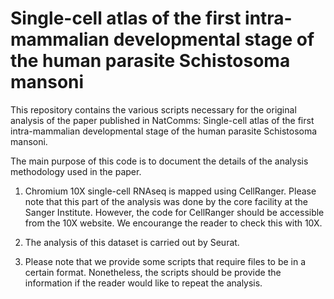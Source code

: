 
# Single-cell atlas of the first intra-mammalian developmental stage of the human parasite Schistosoma mansoni

This repository contains the various scripts necessary for the original analysis of the paper published in NatComms: Single-cell atlas of the first intra-mammalian developmental stage of the human parasite Schistosoma mansoni.

The main purpose of this code is to document the details of the analysis methodology used in the paper.

1) Chromium 10X single-cell RNAseq is mapped using CellRanger. Please note that this part of the analysis was done by the core facility at the Sanger Institute. However, the code for CellRanger should be accessible from the 10X website. We encourange the reader to check this with 10X. 

2) The analysis of this dataset is carried out by Seurat. 

3) Please note that we provide some scripts that require files to be in a certain format. Nonetheless, the scripts should be provide the information if the reader would like to repeat the analysis. 

